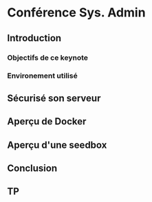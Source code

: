 # Conférence Sys. Admin

## Introduction

### Objectifs de ce keynote

### Environement utilisé



## Sécurisé son serveur

## Aperçu de Docker

## Aperçu d'une seedbox

## Conclusion

## TP

